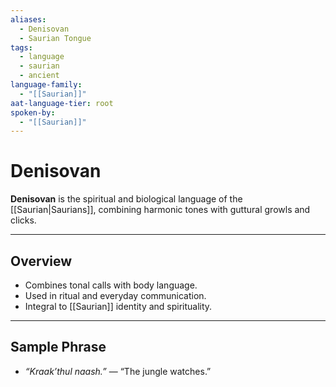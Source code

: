 ```yaml
---
aliases:
  - Denisovan
  - Saurian Tongue
tags:
  - language
  - saurian
  - ancient
language-family:
  - "[[Saurian]]"
aat-language-tier: root
spoken-by:
  - "[[Saurian]]"
---
```


# Denisovan

**Denisovan** is the spiritual and biological language of the [[Saurian|Saurians]], combining harmonic tones with guttural growls and clicks.

---

## Overview

- Combines tonal calls with body language.
- Used in ritual and everyday communication.
- Integral to [[Saurian]] identity and spirituality.

---

## Sample Phrase

- *“Kraak’thul naash.”* — “The jungle watches.”
